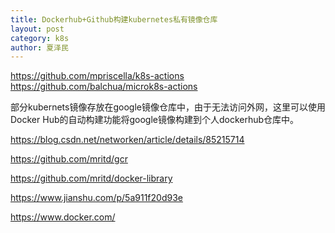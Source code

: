```yaml
---
title: Dockerhub+Github构建kubernetes私有镜像仓库
layout: post
category: k8s
author: 夏泽民
---
```

https://github.com/mpriscella/k8s-actions
https://github.com/balchua/microk8s-actions

部分kubernets镜像存放在google镜像仓库中，由于无法访问外网，这里可以使用Docker Hub的自动构建功能将google镜像构建到个人dockerhub仓库中。

https://blog.csdn.net/networken/article/details/85215714
<!-- more -->
https://github.com/mritd/gcr

https://github.com/mritd/docker-library


https://www.jianshu.com/p/5a911f20d93e

https://www.docker.com/
